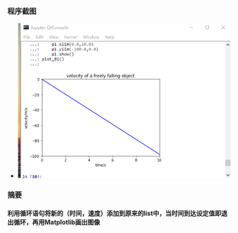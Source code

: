 ### 程序截图
- ![程序截图](https://github.com/HollandChen/Computational_Physics_N2015301020067/blob/master/Exercise-04/material/%5D9U1O6C%5DMQ%25NT%5BSQK5BG_XD.png)
### 摘要
#### 利用循环语句将新的（时间，速度）添加到原来的list中，当时间到达设定值即退出循环，再用Matplotlib画出图像
